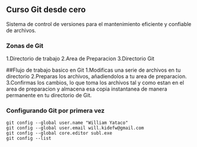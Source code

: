 ## Curso Git desde cero
Sistema de control de versiones para el mantenimiento eficiente y confiable de archivos.

### Zonas de Git
1.Directorio de trabajo
2.Area de Preparacion
3.Directorio Git

##Flujo de trabajo basico en Git
1.Modificas una serie de archivos en tu directorio
2.Preparas los archivos, añadiendolos a tu area de preparacion.
3.Confirmas los cambios, lo que toma los archivos tal y como estan en el area de preparacion y almacena esa copia instantanea de manera permanente en tu directorio de Git.

### Configurando Git por primera vez
```
git config --global user.name "William Yataco"
git config --global user.email will.kidefw@gmail.com
git config --global core.editor subl.exe
git config --list
```